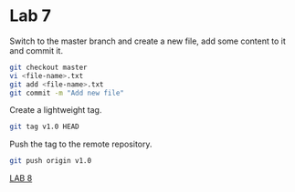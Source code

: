 # Lab 7

Switch to the master branch and create a new file, add some content to it and commit it.
```bash
git checkout master
vi <file-name>.txt
git add <file-name>.txt
git commit -m "Add new file"
```

Create a lightweight tag.
```bash
git tag v1.0 HEAD
```

Push the tag to the remote repository.
```bash
git push origin v1.0
```

[LAB 8](./l8.md)